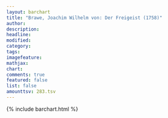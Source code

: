 ```yaml
---
layout: barchart
title: "Brawe, Joachim Wilhelm von: Der Freigeist (1758)"
author:
description:
headline:
modified:
category:
tags:
imagefeature: 
mathjax: 
chart: 
comments: true
featured: false
list: false
amounttsv: 283.tsv
---
```

{% include barchart.html %}

